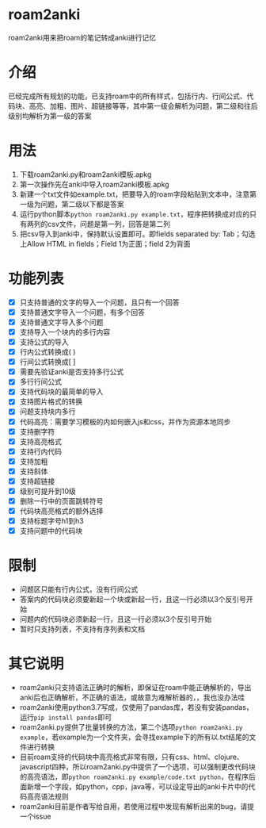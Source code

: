 # roam2anki
roam2anki用来把roam的笔记转成anki进行记忆

# 介绍
已经完成所有规划的功能，已支持roam中的所有样式，包括行内、行间公式、代码块、高亮、加粗、图片、超链接等等，其中第一级会解析为问题，第二级和往后级别均解析为第一级的答案

# 用法
1. 下载roam2anki.py和roam2anki模板.apkg
2. 第一次操作先在anki中导入roam2anki模板.apkg
3. 新建一个txt文件如example.txt，把要导入的roam字段粘贴到文本中，注意第一级为问题，第二级以下都是答案
4. 运行python脚本`python roam2anki.py example.txt`，程序把转换成对应的只有两列的csv文件，问题是第一列，回答是第二列
5. 把csv导入到anki中，保持默认设置即可。即fields separated by: Tab；勾选上Allow HTML in fields；Field 1为正面；field 2为背面

# 功能列表
* [x] 只支持普通的文字的导入一个问题，且只有一个回答
* [x] 支持普通文字导入一个问题，有多个回答
* [x] 支持普通文字导入多个问题
* [x] 支持导入一个块内的多行内容
* [x] 支持公式的导入
* [x] 行内公式转换成\( \)
* [x] 行间公式转换成\[ \]
* [x] 需要先验证anki是否支持多行公式
* [x] 多行行间公式
* [x] 支持代码块的最简单的导入
* [x] 支持图片格式的转换
* [x] 问题支持块内多行
* [x] 代码高亮：需要学习模板的内如何嵌入js和css，并作为资源本地同步
* [x] 支持删字符
* [x] 支持高亮格式
* [x] 支持行内代码
* [x] 支持加粗
* [x] 支持斜体
* [x] 支持超链接
* [x] 级别可提升到10级
* [x] 删除一行中的页面跳转符号
* [x] 代码块高亮格式的额外选择
* [x] 支持标题字号h1到h3
* [x] 支持问题中的代码块

# 限制
- 问题区只能有行内公式，没有行间公式
- 答案内的代码块必须要新起一个块或新起一行，且这一行必须以3个反引号开始
- 问题内的代码块必须新起一行，且这一行必须以3个反引号开始
- 暂时只支持列表，不支持有序列表和文档

# 其它说明
- roam2anki只支持语法正确时的解析，即保证在roam中能正确解析的，导出anki后也正确解析，不正确的语法，或故意为难解析器的，，我也没办法哇
- roam2anki使用python3.7写成，仅使用了pandas库，若没有安装pandas，运行`pip install pandas`即可 
- roam2anki.py提供了批量转换的方法，第二个选项`python roam2anki.py example`，若example为一个文件夹，会寻找example下的所有以.txt结尾的文件进行转换
- 目前roam支持的代码块中高亮格式非常有限，只有css、html、clojure、javascript四种，所以roam2anki.py中提供了一个选项，可以强制更改代码块的高亮语法，即`python roam2anki.py example/code.txt python`，在程序后面新增一个字段，如python，cpp，java等，可以设定导出的anki卡片中的代码高亮语法规则
- roam2anki目前是作者写给自用，若使用过程中发现有解析出来的bug，请提一个issue
